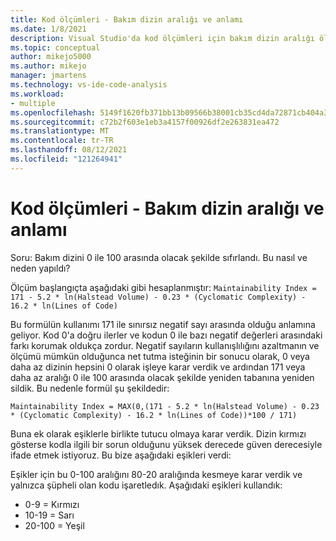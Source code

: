 ```yaml
---
title: Kod ölçümleri - Bakım dizin aralığı ve anlamı
ms.date: 1/8/2021
description: Visual Studio'da kod ölçümleri için bakım dizin aralığı ölçümü hakkında Visual Studio.
ms.topic: conceptual
author: mikejo5000
ms.author: mikejo
manager: jmartens
ms.technology: vs-ide-code-analysis
ms.workload:
- multiple
ms.openlocfilehash: 5149f1620fb371bb13b09566b38001cb35cd4da72871cb404a325c076a1619a1
ms.sourcegitcommit: c72b2f603e1eb3a4157f00926df2e263831ea472
ms.translationtype: MT
ms.contentlocale: tr-TR
ms.lasthandoff: 08/12/2021
ms.locfileid: "121264941"
---
```

# <a name="code-metrics---maintainability-index-range-and-meaning"></a>Kod ölçümleri - Bakım dizin aralığı ve anlamı

Soru: Bakım dizini 0 ile 100 arasında olacak şekilde sıfırlandı. Bu nasıl ve neden yapıldı?

Ölçüm başlangıçta aşağıdaki gibi hesaplanmıştır: `Maintainability Index = 171 - 5.2 * ln(Halstead Volume) - 0.23 * (Cyclomatic Complexity) - 16.2 * ln(Lines of Code)`

Bu formülün kullanımı 171 ile sınırsız negatif sayı arasında olduğu anlamına geliyor.  Kod 0'a doğru ilerler ve kodun 0 ile bazı negatif değerleri arasındaki farkı korumak oldukça zordur.  Negatif sayıların kullanışlılığını azaltmanın ve ölçümü mümkün olduğunca net tutma isteğinin bir sonucu olarak, 0 veya daha az dizinin hepsini 0 olarak işleye karar verdik ve ardından 171 veya daha az aralığı 0 ile 100 arasında olacak şekilde yeniden tabanına yeniden sildik. Bu nedenle formül şu şekildedir:

   `Maintainability Index = MAX(0,(171 - 5.2 * ln(Halstead Volume) - 0.23 * (Cyclomatic Complexity) - 16.2 * ln(Lines of Code))*100 / 171)`

Buna ek olarak eşiklerle birlikte tutucu olmaya karar verdik.  Dizin kırmızı gösterse kodla ilgili bir sorun olduğunu yüksek derecede güven derecesiyle ifade etmek istiyoruz.  Bu bize aşağıdaki eşikleri verdi:

Eşikler için bu 0-100 aralığını 80-20 aralığında kesmeye karar verdik ve yalnızca şüpheli olan kodu işaretledık. Aşağıdaki eşikleri kullandık:

- 0-9 = Kırmızı
- 10-19 = Sarı
- 20-100 = Yeşil
